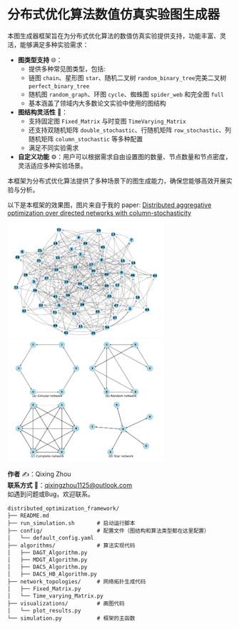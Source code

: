 # 分布式优化算法数值仿真实验图生成器

本图生成器框架旨在为分布式优化算法的数值仿真实验提供支持，功能丰富、灵活，能够满足多种实验需求：

- **图类型支持** 🌐：
  - 提供多种常见图类型，包括:
  - 链图 `chain`、星形图 `star`、随机二叉树 `random_binary_tree`完美二叉树 `perfect_binary_tree`
  - 随机图 `random_graph`、环图 `cycle`、蜘蛛图 `spider_web` 和完全图 `full`
  - 基本涵盖了领域内大多数论文实验中使用的图结构
- **图结构灵活性** 🔄：
  - 支持固定图 `Fixed_Matrix` 与时变图 `TimeVarying_Matrix`
  - 还支持双随机矩阵 `double_stochastic`、行随机矩阵 `row_stochastic`、列随机矩阵 `column_stochastic` 等多种配置
  - 满足不同实验需求
- **自定义功能** ⚙️：用户可以根据需求自由设置图的数量、节点数量和节点密度，灵活适应多种实验场景。

本框架为分布式优化算法提供了多种场景下的图生成能力，确保您能够高效开展实验与分析。

以下是本框架的效果图，图片来自于我的 paper: [Distributed aggregative optimization over directed networks with column-stochasticity](https://www.sciencedirect.com/science/article/abs/pii/S001600322400913X)

<div style="display: inline-block; margin-right: 10px;">
  <img src="./imgs_readme/1.png" width="350" />
</div>
<div style="display: inline-block;">
  <img src="./imgs_readme/2.png" width="350" />
</div>


**作者** ✍️：Qixing Zhou  
**联系方式** 📧：qixingzhou1125@outlook.com  
如遇到问题或Bug，欢迎联系。

```
distributed_optimization_framework/
├── README.md
├── run_simulation.sh       # 启动运行脚本
├── config/                 # 配置文件（图结构和算法类型都在这里配置）
│   └── default_config.yaml
├── algorithms/             # 算法实现代码
│   ├── DAGT_Algorithm.py
│   ├── MDGT_Algorithm.py
│   ├── DACS_Algorithm.py
│   ├── DACS_HB_Algorithm.py
├── network_topologies/     # 网络拓扑生成代码
│   ├── Fixed_Matrix.py
│   └── Time_varying_Matrix.py
├── visualizations/         # 画图代码
│   └── plot_results.py
└── simulation.py           # 框架的主函数
``` 